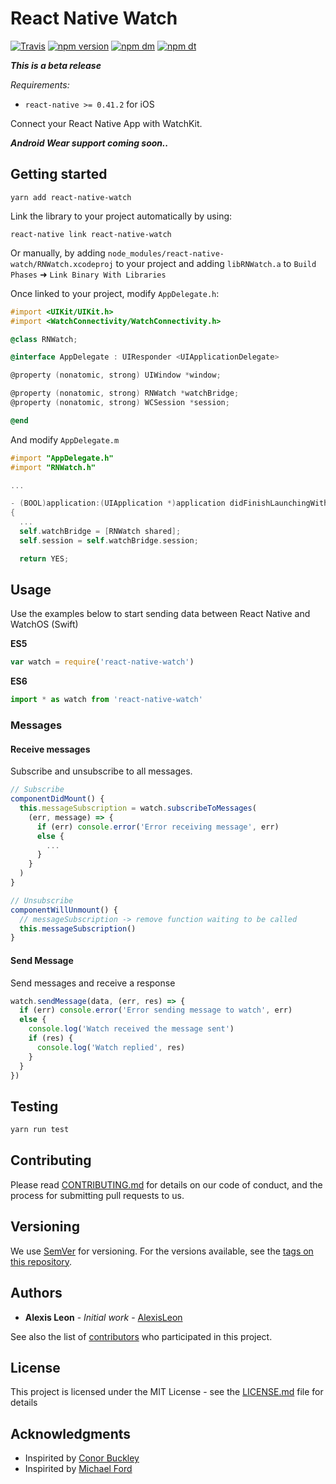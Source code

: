 # React Native Watch

[![Travis](https://img.shields.io/travis/alexisleon/react-native-watch.svg?maxAge=2592000)](https://travis-ci.org/alexisleon/react-native-watch)
[![npm version](https://img.shields.io/npm/v/react-native-watch.svg)](https://www.npmjs.com/package/react-native-watch)
[![npm dm](https://img.shields.io/npm/dm/react-native-watch.svg)](https://www.npmjs.com/package/react-native-watch)
[![npm dt](https://img.shields.io/npm/dt/react-native-watch.svg)](https://www.npmjs.com/package/react-native-watch)


***This is a beta release***

*Requirements:*

* `react-native >= 0.41.2` for iOS

Connect your React Native App with WatchKit.

***Android Wear support coming soon..***

## Getting started

```
yarn add react-native-watch
```

Link the library to your project automatically by using:

```
react-native link react-native-watch
```

Or manually, by adding `node_modules/react-native-watch/RNWatch.xcodeproj` to your project and adding `libRNWatch.a` to `Build Phases` ➜ `Link Binary With Libraries`

Once linked to your project, modify `AppDelegate.h`:

```objectivec
#import <UIKit/UIKit.h>
#import <WatchConnectivity/WatchConnectivity.h>

@class RNWatch;

@interface AppDelegate : UIResponder <UIApplicationDelegate>

@property (nonatomic, strong) UIWindow *window;

@property (nonatomic, strong) RNWatch *watchBridge;
@property (nonatomic, strong) WCSession *session;

@end
```

And modify `AppDelegate.m`

```objectivec
#import "AppDelegate.h"
#import "RNWatch.h"

...

- (BOOL)application:(UIApplication *)application didFinishLaunchingWithOptions:(NSDictionary *)launchOptions
{
  ...
  self.watchBridge = [RNWatch shared];
  self.session = self.watchBridge.session;

  return YES;
```

## Usage

Use the examples below to start sending data between React Native and WatchOS (Swift)

**ES5**
```javascript
var watch = require('react-native-watch')
```

**ES6**
```javascript
import * as watch from 'react-native-watch'
```

### Messages

#### Receive messages

Subscribe and unsubscribe to all messages.

```javascript
// Subscribe
componentDidMount() {
  this.messageSubscription = watch.subscribeToMessages(
    (err, message) => {
      if (err) console.error('Error receiving message', err)
      else {
        ...
      }
    }
  )
}

// Unsubscribe
componentWillUnmount() {
  // messageSubscription -> remove function waiting to be called
  this.messageSubscription()
}
```

#### Send Message

Send messages and receive a response

```javascript
watch.sendMessage(data, (err, res) => {
  if (err) console.error('Error sending message to watch', err)
  else {
    console.log('Watch received the message sent')
    if (res) {
      console.log('Watch replied', res)
    }
  }
})
```

## Testing

```bash
yarn run test
```

## Contributing

Please read [CONTRIBUTING.md](CONTRIBUTING.md) for details on our code of conduct, and the process for submitting pull requests to us.

## Versioning

We use [SemVer](http://semver.org/) for versioning. For the versions available, see the [tags on this repository](https://github.com/alexisleon/react-native-watch/tags).

## Authors

* **Alexis Leon** - *Initial work* - [AlexisLeon](https://github.com/AlexisLeon)

See also the list of [contributors](https://github.com/alexisleon/react-native-watch/contributors) who participated in this project.

## License

This project is licensed under the MIT License - see the [LICENSE.md](LICENSE.md) file for details

## Acknowledgments

* Inspirited by [Conor Buckley](https://github.com/conorbuck/react-native-watch.git)
* Inspirited by [Michael Ford](https://github.com/mtford90/react-native-watch-connectivity)
